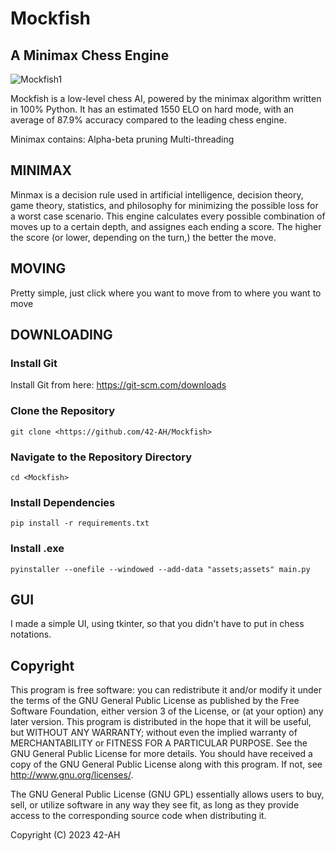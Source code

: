 # Mockfish
## A Minimax Chess Engine

![Mockfish1](https://github.com/42-AH/Mockfish/assets/162044943/5608db62-b128-449d-a010-fa8ca6a57051)





Mockfish is a low-level chess AI, powered by the minimax algorithm written in 100% Python.
It has an estimated 1550 ELO on hard mode, with an average of 87.9% accuracy compared to the leading chess engine.

Minimax contains:
Alpha-beta pruning
Multi-threading


## MINIMAX
Minmax is a decision rule used in artificial intelligence, decision theory, game theory, statistics, and philosophy for minimizing the possible loss for a worst case scenario.
This engine calculates every possible combination of moves up to a certain depth, and assignes each ending a score. The higher the score (or lower, depending on the turn,) the better the move. 
## MOVING
Pretty simple, just click where you want to move from to where you want to move
## DOWNLOADING
### Install Git
Install Git from here: https://git-scm.com/downloads
### Clone the Repository
```git clone <https://github.com/42-AH/Mockfish>```
### Navigate to the Repository Directory
```cd <Mockfish>```
### Install Dependencies
```pip install -r requirements.txt```
### Install .exe
```pyinstaller --onefile --windowed --add-data "assets;assets" main.py```
## GUI
I made a simple UI, using tkinter, so that you didn't have to put in chess notations.

## Copyright

This program is free software: you can redistribute it and/or modify it under the terms of the GNU General Public License as published by the Free Software Foundation, either version 3 of the License, or (at your option) any later version.
This program is distributed in the hope that it will be useful, but WITHOUT ANY WARRANTY; without even the implied warranty of MERCHANTABILITY or FITNESS FOR A PARTICULAR PURPOSE. See the GNU General Public License for more details.
You should have received a copy of the GNU General Public License along with this program. If not, see http://www.gnu.org/licenses/.

The GNU General Public License (GNU GPL) essentially allows users to buy, sell, or utilize software in any way they see fit, as long as they provide access to the corresponding source code when distributing it.

Copyright (C) 2023 42-AH
